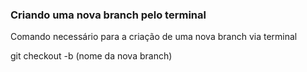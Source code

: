 ### Criando uma nova branch pelo terminal 

Comando necessário para a criação de uma nova branch via terminal


git checkout -b (nome da nova branch)
